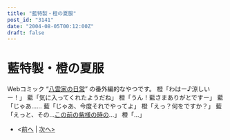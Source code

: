 ```yaml
---
title: "藍特製・橙の夏服"
post_id: "3141"
date: "2004-08-05T00:12:00Z"
draft: false
---
```


# 藍特製・橙の夏服

Webコミック “[八雲家の日常](/tag/yakumo-family?order=ASC)” の番外編的なやつです。 橙「わはー♪涼しいー！」 藍「気に入ってくれたようだね」 橙「うん！藍さまありがとですー」 藍「じゃあ…… 藍「じゃあ、今度それでやってよ」 橙「えっ？何をですか？」 藍「えっと、その…[この前の紫様の時の](/3123)…」 橙「…」

  * <[前へ](/3134) | [次へ>](/3155)
